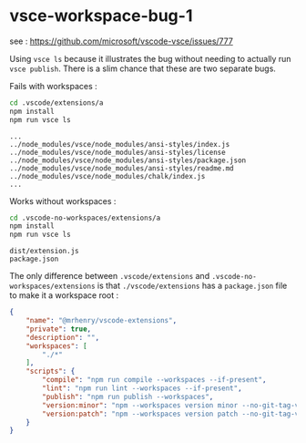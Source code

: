 # vsce-workspace-bug-1

see : https://github.com/microsoft/vscode-vsce/issues/777

Using `vsce ls` because it illustrates the bug without needing to actually run `vsce publish`.
There is a slim chance that these are two separate bugs.

Fails with workspaces :

```bash
cd .vscode/extensions/a
npm install
npm run vsce ls
```

```
...
../node_modules/vsce/node_modules/ansi-styles/index.js
../node_modules/vsce/node_modules/ansi-styles/license
../node_modules/vsce/node_modules/ansi-styles/package.json
../node_modules/vsce/node_modules/ansi-styles/readme.md
../node_modules/vsce/node_modules/chalk/index.js
...
```

Works without workspaces :

```bash
cd .vscode-no-workspaces/extensions/a
npm install
npm run vsce ls
```
```
dist/extension.js
package.json
```

The only difference between `.vscode/extensions` and `.vscode-no-workspaces/extensions` is that `./vscode/extensions` has a `package.json` file to make it a workspace root :

```json
{
	"name": "@mrhenry/vscode-extensions",
	"private": true,
	"description": "",
	"workspaces": [
		"./*"
	],
	"scripts": {
		"compile": "npm run compile --workspaces --if-present",
		"lint": "npm run lint --workspaces --if-present",
		"publish": "npm run publish --workspaces",
		"version:minor": "npm --workspaces version minor --no-git-tag-version",
		"version:patch": "npm --workspaces version patch --no-git-tag-version"
	}
}
```
